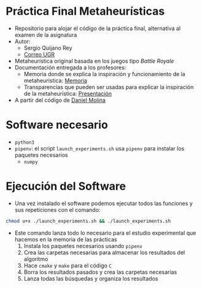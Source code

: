 # Práctica Final Metaheurísticas

* Repositorio para alojar el código de la práctica final, alternativa al examen de la asignatura
* Autor:
    * Sergio Quijano Rey
    * [Correo UGR](sergioquijano@correo.ugr.es)
* Metaheurística original basada en los juegos tipo *Battle Royale*
* Documentación entregada a los profesores:
    * Memoria donde se explica la inspiración y funcionamiento de la metaheurística: [Memoria](https://github.com/SergioQuijanoRey/PracticaFinalMetaheuristicas/blob/master/Memoria/Memoria.pdf)
    * Transparencias que pueden ser usadas para explicar la inspiración de la metaheurística: [Presentación](https://github.com/SergioQuijanoRey/PracticaFinalMetaheuristicas/blob/master/Presentacion/Presentacion.pdf)
* A partir del código de [Daniel Molina](https://github.com/dmolina/cec2017real)

# Software necesario

* `python3`
* `pipenv`: el script `launch_experiments.sh` usa `pipenv` para instalar los paquetes necesarios
    * `numpy`

# Ejecución del Software

* Una vez instalado el software podemos ejecutar todos las funciones y sus repeticiones con el comando:

```bash
chmod u+x ./launch_experiments.sh && ./launch_experiments.sh
```
* Este comando lanza todo lo necesario para el estudio experimental que hacemos en la memoria de las prácticas
    1. Instala los paquetes necesarios usando `pipenv`
    2. Crea las carpetas necesarias para almacenar los resultados del algoritmo
    3. Hace `cmake` y `make` para el código `C`
    4. Borra los resultados pasados y crea las carpetas necesarias
    5. Lanza todas las búsquedas y organiza los resultados
